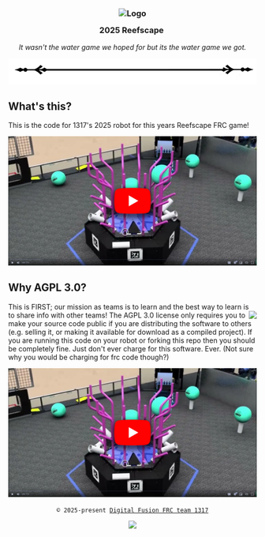 <h3 align="center">
    <img src="https://www.firstinspires.org/sites/default/files/2024-banner/frc_reefscape.gif" width="200" alt="Logo"/><br/>
    <span>2025 Reefscape</span>
    <img src="https://raw.githubusercontent.com/taciturnaxolotl/carriage/master/.github/images/transparent.png" height="30" width="0px"/>
</h3>

<p align="center">
    <i>It wasn't the water game we hoped for but its the water game we got.</i>
</p>

<p align="center">
	<img src="https://raw.githubusercontent.com/taciturnaxolotl/carriage/master/.github/images/line-break-thin.svg" />
</p>

## What's this?

This is the code for 1317's 2025 robot for this years Reefscape FRC game!

<p align="center">
    <a href="https://www.youtube.com/watch?v=YWbxcjlY9JY">
        <img src="https://raw.githubusercontent.com/df1317/2025-reefscape/main/.github/images/reefscape.webp" alt="reefscape game animation cover image"/>
    </a>
</p>

## Why AGPL 3.0?

This is FIRST; our mission as teams is to learn and the best way to learn is to
share info with other teams!
<img src="https://cachet.dunkirk.sh/emojis/kitty-gun/r" align="right" /> The
AGPL 3.0 license only requires you to make your source code public if you are
distributing the software to others (e.g. selling it, or making it available for
download as a compiled project). If you are running this code on your robot or
forking this repo then you should be completely fine. Just don't ever charge for
this software. Ever. (Not sure why you would be charging for frc code though?)

<p align="center">
	<img src="https://raw.githubusercontent.com/df1317/2025-reefscape/refs/heads/main/.github/images/reefscape.webp" />
</p>

<p align="center">
	<code>&copy 2025-present <a href="https://github.com/df1317">Digital Fusion FRC team 1317</a></code>
</p>

<p align="center">
	<a href="https://github.com/df1317/2025-reefscape/blob/main/LICENSE.md"><img src="https://img.shields.io/static/v1.svg?style=for-the-badge&label=License&message=AGPL 3.0&logoColor=d9e0ee&colorA=363a4f&colorB=b7bdf8"/></a>
</p>
